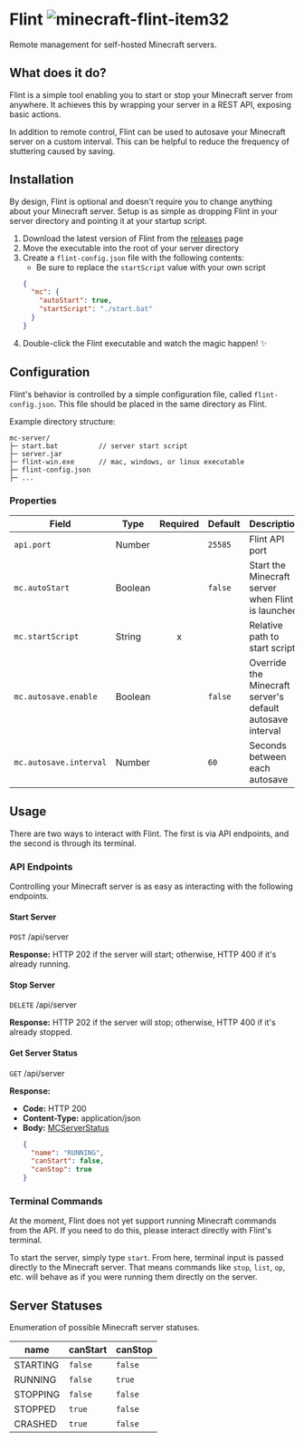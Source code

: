 <!--
 Copyright (C) 2022 Identechal LLC

 This file is part of Flint.

 Flint is free software: you can redistribute it and/or modify
 it under the terms of the GNU General Public License as published by
 the Free Software Foundation, either version 3 of the License, or
 (at your option) any later version.

 Flint is distributed in the hope that it will be useful,
 but WITHOUT ANY WARRANTY; without even the implied warranty of
 MERCHANTABILITY or FITNESS FOR A PARTICULAR PURPOSE.  See the
 GNU General Public License for more details.

 You should have received a copy of the GNU General Public License
 along with Flint.  If not, see <http://www.gnu.org/licenses/>.
-->

<!--
Minecraft Flint Item Icon links
32x32 ![minecraft-flint-item32](https://user-images.githubusercontent.com/29645789/185534483-309ce8d5-3c0d-4eb4-8111-8560f8a62f01.png)
64x64 ![minecraft-flint-item64](https://user-images.githubusercontent.com/29645789/185534153-d958c64e-4698-457f-b66b-17e50c18aa60.png)
160x160 ![minecraft-flint-item](https://user-images.githubusercontent.com/29645789/185534023-a7dfdb99-c2a5-462f-a701-5b45091c1642.png)
-->

# Flint ![minecraft-flint-item32](https://user-images.githubusercontent.com/29645789/185534483-309ce8d5-3c0d-4eb4-8111-8560f8a62f01.png)

Remote management for self-hosted Minecraft servers.

## What does it do?

Flint is a simple tool enabling you to start or stop your Minecraft server from anywhere.
It achieves this by wrapping your server in a REST API, exposing basic actions.

In addition to remote control, Flint can be used to autosave your Minecraft server on a custom interval.
This can be helpful to reduce the frequency of stuttering caused by saving.

## Installation

By design, Flint is optional and doesn't require you to change anything about your Minecraft server.
Setup is as simple as dropping Flint in your server directory and pointing it at your startup script.

1. Download the latest version of Flint from the [releases](https://github.com/Identechal/flint/releases) page
1. Move the executable into the root of your server directory
1. Create a `flint-config.json` file with the following contents:
   - Be sure to replace the `startScript` value with your own script
   ```json
   {
     "mc": {
       "autoStart": true,
       "startScript": "./start.bat"
     }
   }
   ```
1. Double-click the Flint executable and watch the magic happen! :sparkles:

## Configuration

Flint's behavior is controlled by a simple configuration file, called `flint-config.json`.
This file should be placed in the same directory as Flint.

Example directory structure:

```
mc-server/
├─ start.bat          // server start script
├─ server.jar
├─ flint-win.exe      // mac, windows, or linux executable
├─ flint-config.json
├─ ...
```

### Properties

| Field                  | Type    | Required | Default | Description                                               |
| ---------------------- | ------- | :------: | ------- | --------------------------------------------------------- |
| `api.port`             | Number  |          | `25585` | Flint API port                                            |
| `mc.autoStart`         | Boolean |          | `false` | Start the Minecraft server when Flint is launched         |
| `mc.startScript`       | String  |    x     |         | Relative path to start script                             |
| `mc.autosave.enable`   | Boolean |          | `false` | Override the Minecraft server's default autosave interval |
| `mc.autosave.interval` | Number  |          | `60`    | Seconds between each autosave                             |

## Usage

There are two ways to interact with Flint.
The first is via API endpoints, and the second is through its terminal.

### API Endpoints

Controlling your Minecraft server is as easy as interacting with the following endpoints.

#### Start Server

`POST` /api/server

**Response:** HTTP 202 if the server will start; otherwise, HTTP 400 if it's already running.

#### Stop Server

`DELETE` /api/server

**Response:** HTTP 202 if the server will stop; otherwise, HTTP 400 if it's already stopped.

#### Get Server Status

`GET` /api/server

**Response:**

- **Code:** HTTP 200
- **Content-Type:** application/json
- **Body:** [MCServerStatus](#server-statuses)
  ```json
  {
    "name": "RUNNING",
    "canStart": false,
    "canStop": true
  }
  ```

### Terminal Commands

At the moment, Flint does not yet support running Minecraft commands from the API. If you need to do this, please interact directly with Flint's terminal.

To start the server, simply type `start`. From here, terminal input is passed directly to the Minecraft server. That means commands like `stop`, `list`, `op`, etc. will behave as if you were running them directly on the server.

## Server Statuses

Enumeration of possible Minecraft server statuses.

| name     | canStart | canStop |
| -------- | -------- | ------- |
| STARTING | `false`  | `false` |
| RUNNING  | `false`  | `true`  |
| STOPPING | `false`  | `false` |
| STOPPED  | `true`   | `false` |
| CRASHED  | `true`   | `false` |
